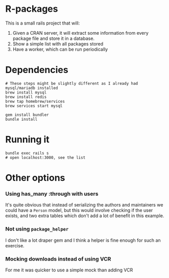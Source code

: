 # R-packages

This is a small rails project that will:

1. Given a CRAN server, it will extract some information from every package file and store it in a database.
2. Show a simple list with all packages stored
3. Have a worker, which can be run periodically


# Dependencies

```
# These steps might be slightly different as I already had mysql/mariadb installed
brew install mysql
brew install redis
brew tap homebrew/services
brew services start mysql

gem install bundler
bundle install
```

# Running it

```
bundle exec rails s
# open localhost:3000, see the list
```


# Other options

### Using has_many :through with users

It's quite obvious that instead of serializing the authors and maintainers we
could have a `Person` model, but this would involve checking if the user exists,
and two extra tables which don't add a lot of benefit in this example.

### Not using `package_helper`

I don't like a lot draper gem and I think a helper is fine enough for such an exercise.

### Mocking downloads instead of using VCR

For me it was quicker to use a simple mock than adding VCR
